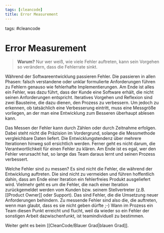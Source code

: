 ```yaml
---
tags: [cleancode]
title: Error Measurement
---
```

tags: #cleancode 

# Error Measurement

>**Warum?**
>Nur wer weiß, wie viele Fehler auftreten, kann sein Vorgehen so verändern, dass die Fehlerrate sinkt.

Während der Softwareentwicklung passieren Fehler. Die passieren in allen Phasen: falsch verstandene oder unklar formulierte Anforderungen führen zu Fehlern genauso wie fehlerhafte Implementierungen. Am Ende ist alles ein Fehler, was dazu führt, dass der Kunde eine Software erhält, die nicht seinen Anforderungen entspricht. Iteratives Vorgehen und Reflexion sind zwei Bausteine, die dazu dienen, den Prozess zu verbessern. Um jedoch zu erkennen, ob tatsächlich eine Verbesserung eintritt, muss eine Messgröße vorliegen, an der man eine Entwicklung zum Besseren überhaupt ablesen kann.

Das Messen der Fehler kann durch Zählen oder durch Zeitnahme erfolgen. Dabei steht nicht die Präzision im Vordergrund, solange die Messmethode vergleichbare Daten liefert. Die Entwicklungstendenz über mehrere Iterationen hinweg soll ersichtlich werden. Ferner geht es nicht darum, die Verantwortlichkeit für einen Fehler zu klären. Am Ende ist es egal, wer den Fehler verursacht hat, so lange das Team daraus lernt und seinen Prozess verbessert.

Welche Fehler sind zu messen? Es sind nicht die Fehler, die während der Entwicklung auftreten. Die sind nicht zu vermeiden und führen hoffentlich dahin, dass am Ende einer Iteration ein fehlerfreies Produkt ausgeliefert wird. Vielmehr geht es um die Fehler, die nach einer Iteration zurückgemeldet werden vom Kunden bzw. seinem Stellvertreter (z.B. [[Product Owner]] oder Support). Das sind Fehler, die die Umsetzung neuer Anforderungen behindern. Zu messende Fehler sind also die, die auftreten, wenn man glaubt, dass es sie nicht geben dürfte ;-) Wann im Prozess ein Team diesen Punkt erreicht und flucht, weil da wieder so ein Fehler der sonstigen Arbeit dazwischenfunkt, ist teamindividuell zu bestimmen.

Weiter geht es beim [[CleanCode/Blauer Grad|blauen Grad]].